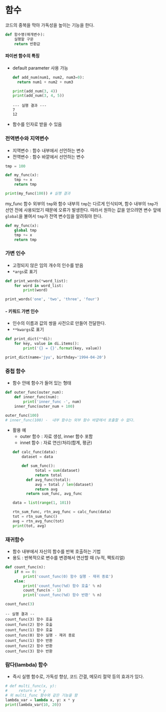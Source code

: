 # 함수

코드의 중복을 막아 가독성을 높이는 기능을 한다.

```python
def 함수명(매개변수):
    실행할 구문
    return 반환값	
```

#### 파이썬 함수의 특징

- default parameter 사용 가능
  
  ```python
  def add_num(num1, num2, num3=0):
	return num1 + num2 + num3
  
  print(add_num(3, 4))
  print(add_num(3, 4, 5))
  ```
  ```
  --- 실행 결과 ---
  7
  12
  ```

- 함수를 인자로 받을 수 있음

### 전역변수와 지역변수

- 지역변수 : 함수 내부에서 선언하는 변수
- 전역변수 : 함수 바깥에서 선언하는 변수
```python
tmp = 100

def my_func(x):
    tmp += x
    return tmp

print(my_func(100))	# 실행 결과 
```
my_func 함수 외부의 `tmp`와 함수 내부의 `tmp`는 다르게 인식되며, 함수 내부의 `tmp`가 선언 전에 사용되었기 때문에 오류가 발생한다. 따라서 원하는 값을 얻으려면 변수 앞에 `global`을 불여서 `tmp`가 전역 변수임을 알려줘야 한다.
```python
def my_func(x):
    global tmp
    tmp += x
    return tmp
```



### 가변 인수

- 고정되지 않은 임의 개수의 인수를 받음
- `*args`로 표기
```python
def print_words(*word_list):
    for word in word_list:
        print(word)

print_words('one', 'two', 'three', 'four')
```

#### - 키워드 가변 인수

- 인수의 이름과 값의 쌍을 사전으로 만들어 전달한다.
- `**kwargs`로 표기
```python
def print_dict(**di):
    for key, value in di.items():
        print('{} = {}'.format(key, value))

print_dict(name='jyu', birthday='1994-04-20')
```

### 중첩 함수

- 함수 안에 함수가 들어 있는 형태
```python
def outer_func(outer_num):
    def inner_func(num):
        print('inner_func -', num)
    inner_func(outer_num + 100)

outer_func(100)
# inner_func(100) -  내부 함수는 외부 함수 바깥에서 호출할 수 없다.
```

- 활용 예
  - outer 함수 : 자료 생성, inner 함수 포함
  - innet 함수 : 자료 연산/처리(합계, 평균)
  ```python
  def calc_func(data):
      dataset = data

      def sum_func():
        	total = sum(dataset)
        	return total
    	def avg_func(total):
        	avg = total / len(dataset)
        	return avg
    	return sum_func, avg_func
  
  data = list(range(1, 101))
  
  rtn_sum_func, rtn_avg_func = calc_func(data)
  tot = rtn_sum_func()
  avg = rtn_avg_func(tot)
  print(tot, avg)
  ```

### 재귀함수
- 함수 내부에서 자신의 함수를 반복 호출하는 기법
- 용도 : 반복적으로 변수를 변경해서 연산할 때 (누적, 팩토리얼)

```python
def count_func(n):
    if n == 0:
        print('count_func(0) 함수 실행 - 재귀 종료')
    else:
        print('count_func(%d) 함수 호출' % n)
        count_func(n - 1)
        print('count_func(%d) 함수 반환' % n)

count_func(3)
```

```
-- 실행 결과 --
count_func(3) 함수 호출
count_func(2) 함수 호출
count_func(1) 함수 호출
count_func(0) 함수 실행 - 재귀 종료
count_func(1) 함수 반환
count_func(2) 함수 반환
count_func(3) 함수 반환
```

### 람다(lambda) 함수

- 즉시 실행 함수로, 가독성 향상, 코드 간결, 메모리 절약 등의 효과가 있다.

```python
# def multi_func(x, y):
#     return x * y
# 위 multi_func 함수와 같은 기능을 함
lambda_var = lambda x, y: x * y
print(lambda_var(10, 20))
```

